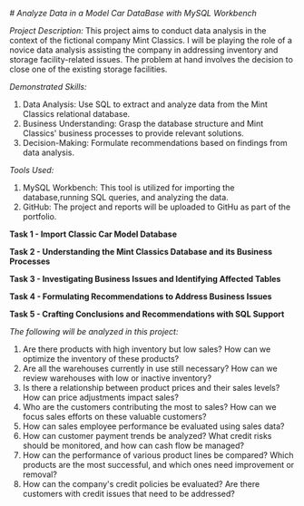 *# Analyze Data in a Model Car DataBase with MySQL Workbench*

*Project Description:*
This project aims to conduct data analysis in the context of the fictional company Mint Classics. I will be playing the role of a novice data analysis assisting the company in addressing inventory and storage facility-related issues. The problem at hand involves the decision to close one of the existing storage facilities.

*Demonstrated Skills:*
1. Data Analysis: Use SQL to extract and analyze data from the Mint Classics relational database.
2. Business Understanding: Grasp the database structure and Mint Classics' business processes to provide relevant solutions.
3. Decision-Making: Formulate recommendations based on findings from data analysis.

*Tools Used:*
1. MySQL Workbench: This tool is utilized for importing the database,running SQL queries, and analyzing the data.
2. GitHub: The project and reports will be uploaded to GitHu as part of the portfolio.

**Task 1 - Import Classic Car Model Database**

**Task 2 - Understanding the Mint Classics Database and its Business Processes**

**Task 3 - Investigating Business Issues and Identifying Affected Tables**

**Task 4 - Formulating Recommendations to Address Business Issues**

**Task 5 - Crafting Conclusions and Recommendations with SQL Support**

*The following will be analyzed in this project:*
1. Are there products with high inventory but low sales? How can we optimize the inventory of these products?
2. Are all the warehouses currently in use still necessary? How can we review warehouses with low or inactive inventory?
3. Is there a relationship between product prices and their sales levels? How can price adjustments impact sales?
4. Who are the customers contributing the most to sales? How can we focus sales efforts on these valuable customers?
5. How can sales employee performance be evaluated using sales data?
6. How can customer payment trends be analyzed? What credit risks should be monitored, and how can cash flow be managed?
7. How can the performance of various product lines be compared? Which products are the most successful, and which ones need improvement or removal?
8. How can the company's credit policies be evaluated? Are there customers with credit issues that need to be addressed?
